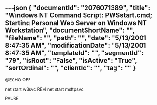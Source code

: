 ---json
{
  "documentId": "2076071389",
  "title": "Windows NT Command Script: PWSstart.cmd; Starting Personal Web Server on Windows NT Workstation",
  "documentShortName": "",
  "fileName": "",
  "path": "",
  "date": "5/13/2001 8:47:35 AM",
  "modificationDate": "5/13/2001 8:47:35 AM",
  "templateId": "",
  "segmentId": "79",
  "isRoot": "False",
  "isActive": "True",
  "sortOrdinal": "",
  "clientId": "",
  "tag": ""
}
---

@ECHO OFF

net start w3svc
REM net start msftpsvc

PAUSE
